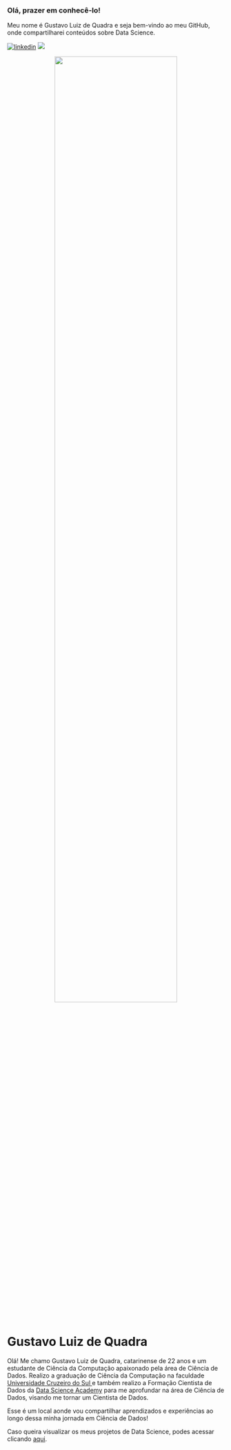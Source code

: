 ### Olá, prazer em conhecê-lo! 

Meu nome é Gustavo Luiz de Quadra e seja bem-vindo ao meu GitHub, onde compartilharei conteúdos sobre Data Science.

[![linkedin](https://img.shields.io/badge/gustavoquadra-0077B5??style=plastic&logo=linkedin&logoColor=white)](https://www.linkedin.com/in/gustavoquadra/)
[<img src="https://img.shields.io/badge/gglquadra@gmail.com-EA4335?style=plastic-square&logo=Gmail&logoColor=white" />](mailto:gglquadra@gmail.com)

<p align="center">
  <img src="https://itchronicles.com/wp-content/uploads/2020/08/big-data-analysis.jpg" width = 75%>
</p>

# Gustavo Luiz de Quadra

Olá! Me chamo Gustavo Luiz de Quadra, catarinense de 22 anos e um estudante de Ciência da Computação apaixonado pela área de Ciência de Dados. Realizo a graduação de Ciência da Computação na faculdade [Universidade Cruzeiro do Sul ](https://www.cruzeirodosul.edu.br/) e também realizo a Formação Cientista de Dados da [Data Science Academy](https://www.datascienceacademy.com.br/) para me aprofundar na área de Ciência de Dados, visando me tornar um Cientista de Dados.

Esse é um local aonde vou compartilhar aprendizados e experiências ao longo dessa minha jornada em Ciência de Dados!

Caso queira visualizar os meus projetos de Data Science, podes acessar clicando [aqui](https://github.com/gustavolq/Projetos).
<!--
**gustavolq/gustavolq** is a ✨ _special_ ✨ repository because its `README.md` (this file) appears on your GitHub profile.

Here are some ideas to get you started:

- 🔭 I’m currently working on ...
- 🌱 I’m currently learning ...
- 👯 I’m looking to collaborate on ...
- 🤔 I’m looking for help with ...
- 💬 Ask me about ...
- 📫 How to reach me: ...
- 😄 Pronouns: ...
- ⚡ Fun fact: ...
-->
